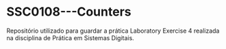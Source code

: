# SSC0108---Counters
Repositório utilizado para guardar a prática Laboratory Exercise 4 realizada na disciplina de Prática em Sistemas Digitais.
